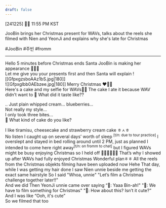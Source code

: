 ```yaml
---
draft: false
---
```


[241225] 🐣💭 11:55 PM KST

JooBin brings her Christmas present for WAVs, talks about the reels she filmed with Nien and YeonJi and explains why she's late for Christmas 

#JooBin #주빈 #fromm
___

Hello
5 minutes before Christmas ends
Santa JooBin is making her appearance
🎄🎄🎄  
Let me give you your presents first and then Santa will explain
![[GfpxgzsboAAz1bS.jpg|180]]  
![[Gfpxglbb0AEbzee.jpg|180]]
Merry Christmas ❤️💚🎄  
Here's a cake and my selfie for WAVs🫶🏻
The cake
I ate it because WAV didn’t want to 
🫧 What did it taste like??

.. Just plain whipped cream… blueberries...  
Not really my style...  
I only took three bites...  
🫧  What kind of cake do you like?

I like tiramisu, cheesecake and strawberry cream cake 
ㅎㅅㅎ  
No listen 
I caught up on several days’ worth of sleep <sup>[t/n: due to tour practice]</sup>
I overslept and stayed in bed rolling around until 2 PM, just as planned
I intended to come here right away<sup>[t/n: on fromm to chat]</sup>
but I figured WAVs might be busy enjoying Christmas
so I held off
🥲🥲🥲🥲🥲🥲
That’s why I showed up after WAVs had fully enjoyed Christmas
Wonderful planㅎㅎ
All the reels from the Christmas objekts filming have been uploaded now
Hehe
That day, while I was getting my hair done
I saw Nien unnie beside me getting the exact same hairstyle
So I said
"Whoa, unnie"
"Let’s film a Christmas challenge together later!!”  
And we did
Then YeonJi unnie came over saying 
“🦆: Yaaa Bin-ah!"
"🦆: We have to film something for Christmas"
"🦆: How about this? Isn’t it cute?”  
And I was like “Ooh, it's cute”  
So we filmed that too